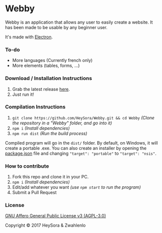 # Webby

Webby is an application that allows any user to easily create a website. It has been made to be usable by any beginner user.

It's made with [Electron](https://electron.atom.io).

### To-do

* More languages (Currently french only)
* More elements (tables, forms, ...)

### Download / Installation Instructions

1. Grab the latest release [here](https://github.com/HeySora/Webby/releases).
2. Just run it!

### Compilation Instructions

1. `git clone https://github.com/HeySora/Webby.git && cd Webby` *(Clone the repository in a "Webby" folder, and go into it)*
2. `npm i` *(Install dependencies)*
3. `npm run dist` *(Run the build process)*

Compiled program will go in the `dist/` folder. By default, on Windows, it will create a portable .exe. You can also create an installer by opening the [package.json](package.json) file and changing `"target": "portable"` to `"target": "nsis"`.

### How to contribute

1. Fork this repo and clone it in your PC.
2. `npm i` *(Install dependencies)*
3. Edit/add whatever you want *(use `npm start` to run the program)*
4. Submit a Pull Request

### License

[GNU Affero General Public License v3 (AGPL-3.0)](LICENSE.md)

Copyright © 2017 HeySora & Zwahlenlo